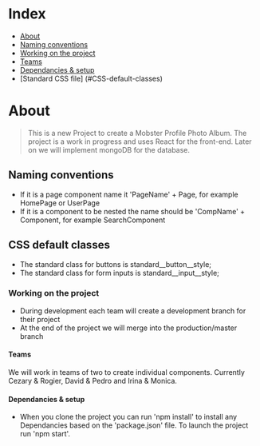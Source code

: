 # Index
- [About](#About)
- [Naming conventions](#Naming-conventions)
- [Working on the project](#Working-on-the-project)
- [Teams](#Teams)
- [Dependancies & setup](#Dependancies-&-setup)
- [Standard CSS file] (#CSS-default-classes)


# About
>This is a new Project to create a Mobster Profile Photo Album. The project is a work in progress
>and uses React for the front-end. Later on we will implement mongoDB for the database.


## Naming conventions
- If it is a page component name it 'PageName' + Page, for example HomePage or UserPage
- If it is a component to be nested the name should be 'CompName' + Component, for example SearchComponent

## CSS default classes
- The standard class for buttons is standard__button__style;
- The standard class for form inputs is standard__input__style;

### Working on the project
- During development each team will create a development branch for their project
- At the end of the project we will merge into the production/master branch


#### Teams
We will work in teams of two to create individual components. Currently Cezary & Rogier,
David & Pedro and Irina & Monica.


#### Dependancies & setup
- When you clone the project you can run 'npm install' to install any Dependancies based on the 'package.json' file. To launch the project run 'npm start'.
